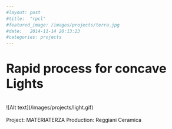```yaml
---
#layout: post
#title:  "rpcl"
#featured_image: /images/projects/terra.jpg
#date:   2014-11-14 20:13:23
#categories: projects
---
```



<!--Lorem ipsum dolor sit amet, consectetur adipisicing elit, sed do eiusmod tempor incididunt ut labore et dolore magna aliqua. Ut enim ad minim veniam, quis nostrud exercitation ullamco laboris nisi ut aliquip ex ea commodo consequat. Duis aute irure dolor in reprehenderit in voluptate velit esse cillum dolore eu fugiat nulla pariatur. Excepteur sint occaecat cupidatat non proident, sunt in culpa qui officia deserunt mollit anim id est laborum. -->

<h1><big>Rapid process for concave Lights</big></h1>

<br>
![Alt text](/images/projects/light.gif)
<br>
<br>
Project: MATERIATERZA  
Production: Reggiani Ceramica  
<br>
<br>
